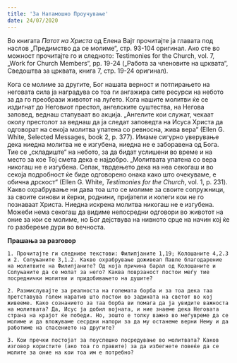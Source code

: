 ```yaml
---
title: 'За Натамошно Проучување'
date: 24/07/2020
---
```


Во книгата *Патот на Христа* од Елена Вајт прочитајте ја главата под наслов „Предимство да се молиме“, стр. 93-104 оригинал. Ако сте во можност прочитајте го и следното: Теstimonies for the Church, vol. 7, „Wоrk for Church Members“, pp. 19-24 („Работа за членовите на црквата“, Сведоштва за црквата, книга 7, стр. 19-24 оригинал).

Кога се молиме за другите, Бог нашата верност и потпирањето на неговата сила ја наградува со тоа ги ангажира сите ресурси на небото за да го преобрази животот на луѓето. Кога нашите молитви ќе се издигнат до Неговиот престол, ангелските суштества, на Негова заповед, веднаш стапуваат во акција. „Ангелите кои служат, чекаат околу престолот за веднаш да ја следат заповедта на Исуса Христа да одговорат на секоја молитва упатена со ревносна, жива вера“ (Еllen G. White, Selected Messages, book 2, p. 377). Имаме сигурно уверување дека ниедна молитва не е изгубена, ниедна не е заборавена од Бога. Тие се „складиште“ на небото, за да бидат услишени во време и на место за кое Тој смета дека е најдобро. „Молитвата упатена со вера никогаш не е изгубена. Сепак, тврдењето дека на неа секогаш и во секоја подробност ќе биде одговорено онака како што очекуваме, е обична дрскост“ (Еllen G. White, *Теstimonies for the Church*, vol. 1, p. 231). Какво охрабрување ни дава тоа што се молиме за своите сопружници, за своите синови и ќерки, роднини, пријатели и колеги кои не го познаваат Христа. Ниедна искрена молитва никогаш не е изгубена. Можеби нема секогаш да видиме непосредни одговори во животот на оние за кои се молиме, но Бог дејствува на нивното срце на начин кој ќе го разбереме дури во вечноста.

**Прашања за разговор**

`1. Прочитајте ги следниве текстови: Филипјаните 1,19; Колошаните 4,2.3 и 2. Солуњаните 3,1.2. Какво охрабрување доживеал Павле благодарение на молитвите на Филипјаните? Од која причина барал од Колошаните и Солуњаните да се молат за него? Каква поврзаност постои меѓу тие посреднички молитви и придобивањето на душите?`

`2. Размислувајте за реалноста на големата борба и за тоа дека таа претставува голем наратив што постои во задината на светот во кој живееме. Како сознанието за таа борба ви помага да ја увидите важноста на молитвата? Да, Исус ја добил војната, и ние знаеме дека Неговата страна на крајот ќе победи. Но, зошто е толку важно во меѓувреме да се молиме и да вложуваме сесрдни напори за да му останеме верни Нему и да работиме на спасението на другите?`

`3. Кои пречки постојат за поуспешно посредување во молитвата? Каков изговор користите (ако тоа го правите) за да избегнете повеќе да се молите за оние на кои тоа им е потребно?`